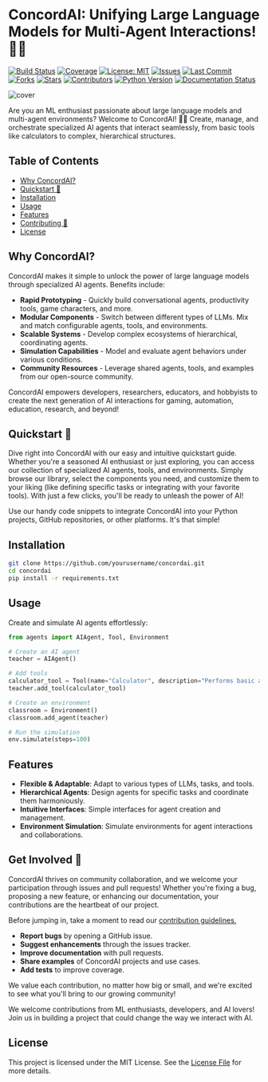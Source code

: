 # ConcordAI: Unifying Large Language Models for Multi-Agent Interactions! 🧠🤖
[![Build Status](https://img.shields.io/travis/username/projectname/master.svg)](https://travis-ci.org/username/projectname)
[![Coverage](https://img.shields.io/codecov/c/github/username/projectname)](https://codecov.io/gh/username/projectname)
[![License: MIT](https://img.shields.io/badge/License-MIT-yellow.svg)](https://opensource.org/licenses/MIT)
[![Issues](https://img.shields.io/github/issues/username/projectname)](https://github.com/username/projectname/issues)
[![Last Commit](https://img.shields.io/github/last-commit/username/projectname)](https://github.com/username/projectname/commits/master)
[![Forks](https://img.shields.io/github/forks/username/projectname?style=social)](https://github.com/username/projectname/fork)
[![Stars](https://img.shields.io/github/stars/username/projectname?style=social)](https://github.com/username/projectname/stargazers)
[![Contributors](https://img.shields.io/github/contributors/username/projectname)](https://github.com/username/projectname/graphs/contributors)
[![Python Version](https://img.shields.io/pypi/pyversions/package-name)](https://pypi.org/project/package-name/)
[![Documentation Status](https://readthedocs.org/projects/projectname/badge/?version=latest)](https://projectname.readthedocs.io/en/latest/)

![cover](link-to-cover-image)

Are you an ML enthusiast passionate about large language models and multi-agent environments? Welcome to ConcordAI! 🚀💫 Create, manage, and orchestrate specialized AI agents that interact seamlessly, from basic tools like calculators to complex, hierarchical structures.

## Table of Contents
- [Why ConcordAI?](#why-concordai)
- [Quickstart 🚀](#quickstart-🚀)
- [Installation](#installation)
- [Usage](#usage)
- [Features](#features)
- [Contributing 🤝](#contributing-🤝)
- [License](#license)

## Why ConcordAI?
ConcordAI makes it simple to unlock the power of large language models through specialized AI agents. Benefits include:

- **Rapid Prototyping** - Quickly build conversational agents, productivity tools, game characters, and more.
- **Modular Components** - Switch between different types of LLMs. Mix and match configurable agents, tools, and environments.
- **Scalable Systems** - Develop complex ecosystems of hierarchical, coordinating agents.
- **Simulation Capabilities** - Model and evaluate agent behaviors under various conditions.
- **Community Resources** - Leverage shared agents, tools, and examples from our open-source community.

ConcordAI empowers developers, researchers, educators, and hobbyists to create the next generation of AI interactions for gaming, automation, education, research, and beyond!

## Quickstart 🚀
Dive right into ConcordAI with our easy and intuitive quickstart guide. Whether you're a seasoned AI enthusiast or just exploring, you can access our collection of specialized AI agents, tools, and environments. Simply browse our library, select the components you need, and customize them to your liking (like defining specific tasks or integrating with your favorite tools). With just a few clicks, you'll be ready to unleash the power of AI!

Use our handy code snippets to integrate ConcordAI into your Python projects, GitHub repositories, or other platforms. It's that simple!

## Installation
```bash
git clone https://github.com/yourusername/concordai.git
cd concordai
pip install -r requirements.txt
```

## Usage
Create and simulate AI agents effortlessly:
```python
from agents import AIAgent, Tool, Environment

# Create an AI agent
teacher = AIAgent()

# Add tools
calculator_tool = Tool(name="Calculator", description="Performs basic arithmetic calculations")
teacher.add_tool(calculator_tool)

# Create an environment
classroom = Environment()
classroom.add_agent(teacher)

# Run the simulation
env.simulate(steps=100)
```

## Features
- **Flexible & Adaptable**: Adapt to various types of LLMs, tasks, and tools.
- **Hierarchical Agents**: Design agents for specific tasks and coordinate them harmoniously.
- **Intuitive Interfaces**: Simple interfaces for agent creation and management.
- **Environment Simulation**: Simulate environments for agent interactions and collaborations.

## Get Involved 🤝

ConcordAI thrives on community collaboration, and we welcome your participation through issues and pull requests! Whether you're fixing a bug, proposing a new feature, or enhancing our documentation, your contributions are the heartbeat of our project.

Before jumping in, take a moment to read our [contribution guidelines.](https://github.com/davletovb/simlib/blob/main/CONTRIBUTING.md)

- **Report bugs** by opening a GitHub issue.
- **Suggest enhancements** through the issues tracker.
- **Improve documentation** with pull requests.
- **Share examples** of ConcordAI projects and use cases.
- **Add tests** to improve coverage.

We value each contribution, no matter how big or small, and we're excited to see what you'll bring to our growing community!

We welcome contributions from ML enthusiasts, developers, and AI lovers! Join us in building a project that could change the way we interact with AI.

## License
This project is licensed under the MIT License. See the [License File](link-to-license-file) for more details.

